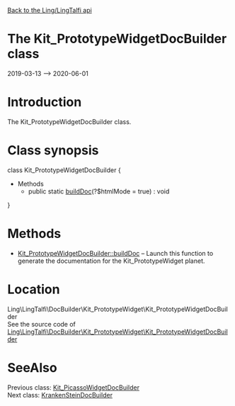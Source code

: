 [Back to the Ling/LingTalfi api](https://github.com/lingtalfi/LingTalfi/blob/master/doc/api/Ling/LingTalfi.md)



The Kit_PrototypeWidgetDocBuilder class
================
2019-03-13 --> 2020-06-01






Introduction
============

The Kit_PrototypeWidgetDocBuilder class.



Class synopsis
==============


class <span class="pl-k">Kit_PrototypeWidgetDocBuilder</span>  {

- Methods
    - public static [buildDoc](https://github.com/lingtalfi/LingTalfi/blob/master/doc/api/Ling/LingTalfi/DocBuilder/Kit_PrototypeWidget/Kit_PrototypeWidgetDocBuilder/buildDoc.md)(?$htmlMode = true) : void

}






Methods
==============

- [Kit_PrototypeWidgetDocBuilder::buildDoc](https://github.com/lingtalfi/LingTalfi/blob/master/doc/api/Ling/LingTalfi/DocBuilder/Kit_PrototypeWidget/Kit_PrototypeWidgetDocBuilder/buildDoc.md) &ndash; Launch this function to generate the documentation for the Kit_PrototypeWidget planet.





Location
=============
Ling\LingTalfi\DocBuilder\Kit_PrototypeWidget\Kit_PrototypeWidgetDocBuilder<br>
See the source code of [Ling\LingTalfi\DocBuilder\Kit_PrototypeWidget\Kit_PrototypeWidgetDocBuilder](https://github.com/lingtalfi/LingTalfi/blob/master/DocBuilder/Kit_PrototypeWidget/Kit_PrototypeWidgetDocBuilder.php)



SeeAlso
==============
Previous class: [Kit_PicassoWidgetDocBuilder](https://github.com/lingtalfi/LingTalfi/blob/master/doc/api/Ling/LingTalfi/DocBuilder/Kit_PicassoWidget/Kit_PicassoWidgetDocBuilder.md)<br>Next class: [KrankenSteinDocBuilder](https://github.com/lingtalfi/LingTalfi/blob/master/doc/api/Ling/LingTalfi/DocBuilder/KrankenStein/KrankenSteinDocBuilder.md)<br>
